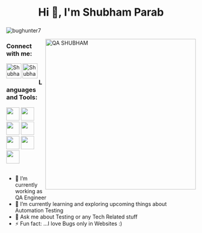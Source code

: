 <h1 align="center">Hi 👋, I'm Shubham Parab</h1>
<h3 align="center"></h3>
<p align="left"> <img src="https://komarev.com/ghpvc/?username=bughunter7&label=Views&color=blue&style=plastic" alt="bughunter7" /> </p>
<img src="/QA.gif" width="400px" alt="QA SHUBHAM" align="right">
<h3 align="left">Connect with me:</h3>
<a href="https://www.linkedin.com/in/shubham-parab-152a82147/">
  <img align="left" alt="Shubham's Linkdein" width="40px" src="https://cdn.jsdelivr.net/npm/simple-icons@v3/icons/linkedin.svg" />
</a>
<a href="https://github.com/bughunter7">
  <img align="left" alt="Shubham's Github" width="40px" src="https://cdn.jsdelivr.net/npm/simple-icons@v3/icons/github.svg" />
</a></br>
<h3 align="left">Languages and Tools:</h3>
<code><img height="35" src="https://www.selenium.dev/images/selenium_logo_square_green.png"></code>
<code><img height="35" src="https://upload.wikimedia.org/wikipedia/en/thumb/3/30/Java_programming_language_logo.svg/212px-Java_programming_language_logo.svg.png"></code>
<code><img height="35" src="https://huddle.eurostarsoftwaretesting.com/wp-content/uploads/2018/10/pm-logo-vert.png"></code>
<code><img height="35" src="https://miro.medium.com/max/3306/1*_wxvYQ3bmLZBk31PIZihfA.png"></code>
<code><img height="35" src="https://blog.knoldus.com/wp-content/uploads/2020/04/Blog9_featureImage.png"></code>
<code><img height="35" src="https://blog.testproject.io/wp-content/uploads/2020/08/874086.png"></code>
<code><img height="35" src="https://i0.wp.com/testingfreak.com/wp-content/uploads/2015/01/testng1.png?resize=568%2C201"></code>
</br></br>






- 🔭 I’m currently working as QA Engineer
- 🌱 I’m currently learning and exploring upcoming things about Automation Testing 
- 💬 Ask me about Testing or any Tech Related stuff
- ⚡ Fun fact: ...I love Bugs only in Websites :)
